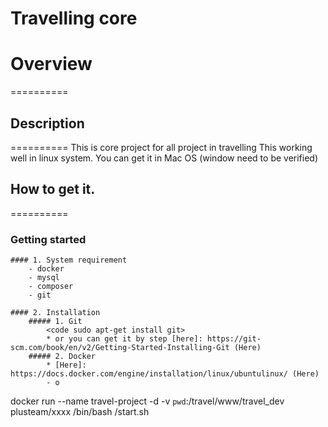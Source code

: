 Travelling core
==========
# Overview
========== 
## Description
========== 
This is core project for all project in travelling
This working well in linux system. You can get it in Mac OS (window need to be verified)

## How to get it.
========== 

### Getting started
	#### 1. System requirement 
		- docker
		- mysql
		- composer
		- git

	#### 2. Installation
		##### 1. Git
			<code sudo apt-get install git>
			* or you can get it by step [here]: https://git-scm.com/book/en/v2/Getting-Started-Installing-Git (Here)
		##### 2. Docker 
			* [Here]: https://docs.docker.com/engine/installation/linux/ubuntulinux/ (Here)
			- o


docker run --name travel-project  -d  -v `pwd`:/travel/www/travel_dev plusteam/xxxx /bin/bash /start.sh
